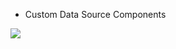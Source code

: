 - Custom Data Source Components
<a hraf="https://github.com/BeardedManZhao/EasterBunny/blob/main/Implementation%20of%20user-defined%20data%20reading%20component.md">
 <img src = "https://user-images.githubusercontent.com/113756063/193161610-774df094-cf34-4c4e-927d-08fb629a0ff2.png"></img>
</a>
